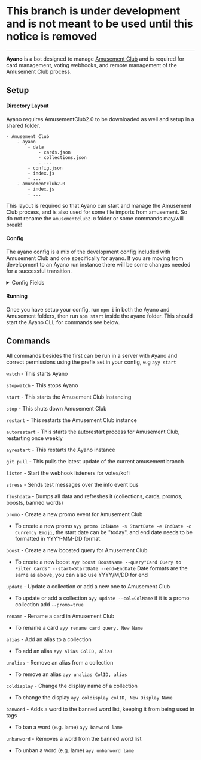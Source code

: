 # This branch is under development and is not meant to be used until this notice is removed

---

**Ayano** is a bot designed to manage [Amusement Club](https://github.com/Amusement-Cafe/amusementclub2.0) and is required for card management, voting webhooks, and remote management of the Amusement Club process.

## Setup
#### Directory Layout
Ayano requires AmusementClub2.0 to be downloaded as well and setup in a shared folder.
```
- Amusement Club
    - ayano
        - data
            - cards.json
            - collections.json
            - ...
        - config.json
        - index.js
        - ...
    - amusementclub2.0
        - index.js
        - ...
```
This layout is required so that Ayano can start and manage the Amusement Club process, and is also used for some file imports from amusement. So do not rename the `amusementclub2.0` folder or some commands may/will break!
#### Config
The ayano config is a mix of the development config included with Amusement Club and one specifically for ayano. If you are moving from development to an Ayano run instance there will be some changes needed for a successful transition.

<details><summary>Config Fields</summary>

The following is taken from `./config.dest.json` but comments are added for clarity

```js
    {
    "grouptimeout": 1000, //This sets how long before ayano sends a message after receiving one to send
    "database": "", //This was originally bot in amusement, place it here for ayano.
    "amusement": {
        "analytics": {
            "mixpanel": ""
        },
        "auction": {
            "auctionFeePercent": 10, //Set the auction fee in percentage
            "auto": {
                "count": 100, // How many auctions will auto-auction keep listed
                "multiplier": 0.9, // How far above or below eval will the auctions list at
                "length": 12, // How long will they last (in hours)
                "userID": "DISCORD_VALID_USER_ID_GOES_HERE WILL EMPTY CARDS" // The user to remove cards from
            },
            "lock": false // Is auctioning cards locked?
        },
        "bot": {
            "token": "DISCORD_VALID_BOT_TOKEN_GOES_HERE", // Bot token for amusement
            "shards": 1, // How many shards amusement will use
            "prefix": "/", // With slash commands this is useless basically
            "invite": "", // The invite link for your bot
            "maintenance": true, // Is bot under maintenance? Sets to false when bot is ready to receive commands
            "debug": true,
            "adminGuildID": "DISCORD_VALID_GUILD_ID_GOES_HERE" // The sudo commands will be guild commands here
        },
        "channels": {
            "tagLog": "DISCORD_VALID_CHANNEL_ID_GOES_HERE", // Where tag auditing reports go to
            "guildLog": "DISCORD_VALID_CHANNEL_ID_GOES_HERE", // Where amusement join/leaves are logged
            "evalUpdate" :"DISCORD_VALID_CHANNEL_ID_GOES_HERE" // Where eval updates are posted
        },
        "effects": {
            "uniqueFrequency": 10 // How many uses of memories effects before a missing card is guaranteed
        },
        "evals": {
            "auction": {
                "minSamples": 4, //The minimum auctions needed before an eval update
                "maxSamples": 16, //The maximum values that can be held at a time
                "minBounds": 0.5, // Min deviation
                "maxBounds": 5.0, // Max deviation
                "aucFailMultiplier": 0.90 // Multiplier on cards for auctions not selling
            },
            "cardPrices": [ 30, 80, 150, 400, 1000, 2500 ],
            "evalUserRate": 0.25,
            "evalVialRate": 0.055
        },
        "links": {
            "baseurl": "https://amusementclub.nyc3.digitaloceanspaces.com", // Long card URL
            "shorturl": "https://amuse.noxc.dev", // Short card URL
            "topggUrl": "", // Voting link for top.gg
            "dblUrl": "" // Voting link for discorbotlist
        },
        "rng": {
            "legendary": 0.01 // Like col rarity, what does Math.random() need to roll below for a chance of a legendary
        },
        "sourcing": {
            "sauceNaoToken": ""
        },
        "symbols": { // This has been removed from index.js to allow more easy access
            "tomato": "`🍅`",
            "vial": "`🍷`",
            "lemon": "`🍋`",
            "star": "★",
            "auc_sbd": "🔹",
            "auc_lbd": "🔷",
            "auc_sod": "🔸",
            "auc_wss": "▫️",
            "accept": "✅",
            "decline": "❌",
            "red_circle": "`🔴`",
            "amu_plus": "➕"
        }
    },
    "ayanobot": {
        "token": "DISCORD_VALID_BOT_TOKEN_GOES_HERE", // Ayano's bot token goes here
        "prefix": "ayy", // Ayano still uses message content so this is needed
        "reportchannel": "" // Where ayano will post it's messages
    },
    "aws": {
        "endpoint": "nyc3.digitaloceanspaces.com",
        "bucket": "amusementclub",
        "s3accessKeyId": "",
        "s3secretAccessKey": "",
        "cardroot": "cards/"
    },
    "webhooks": {
        "dbl": {
            "token": "",
            "port": 2727,
            "pass": ""
        },
        "kofi": {
            "verification": "KO-FI VERIFICATION TOKEN GOES HERE"
        }
    }
}

```
</details>

#### Running
Once you have setup your config, run `npm i` in both the Ayano and Amusement folders, then run `npm start` inside the ayano folder. This should start the Ayano CLI, for commands see below.


## Commands
All commands besides the first can be run in a server with Ayano and correct permissions using the prefix set in your config, e.g `ayy start`

`watch` - This starts Ayano

`stopwatch` - This stops Ayano

`start` - This starts the Amusement Club Instancing

`stop` - This shuts down Amusement Club

`restart` - This restarts the Amusement Club instance

`autorestart` - This starts the autorestart process for Amusement Club, restarting once weekly

`ayrestart` - This restarts the Ayano instance

`git pull` - This pulls the latest update of the current amusement branch

`listen` - Start the webhook listeners for votes/kofi

`stress` - Sends test messages over the info event bus

`flushdata` - Dumps all data and refreshes it (collections, cards, promos, boosts, banned words)

`promo` - Create a new promo event for Amusement Club
- To create a new promo `ayy promo ColName -s StartDate -e EndDate -c Currency Emoji`, the start date can be "today", and end date needs to be formatted in YYYY-MM-DD format.

`boost` - Create a new boosted query for Amusement Club
- To create a new boost `ayy boost BoostName --query"Card Query to Filter Cards" --start=StartDate --end=EndDate` Date formats are the same as above, you can also use YYYY/M/DD for end

`update` - Update a collection or add a new one to Amusement Club
- To update or add a collection `ayy update --col=ColName` if it is a promo collection add `--promo=true`

`rename` - Rename a card in Amusement Club
- To rename a card `ayy rename card query, New Name`

`alias` - Add an alias to a collection
- To add an alias `ayy alias ColID, alias`

`unalias` - Remove an alias from a collection
- To remove an alias `ayy unalias ColID, alias`

`coldisplay` - Change the display name of a collection
- To change the display `ayy coldisplay colID, New Display Name`

`banword` - Adds a word to the banned word list, keeping it from being used in tags
- To ban a word (e.g. lame) `ayy banword lame`

`unbanword` - Removes a word from the banned word list
- To unban a word (e.g. lame) `ayy unbanword lame`

